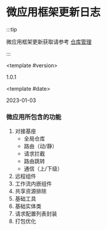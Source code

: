 # 微应用框架更新日志

:::tip

微应用框架更新获取请参考 [仓库管理](../storeMage.md)

:::

<!-- ================== 1.0.1 ======================================================================== -->

<update-log-block>

<template #version>

1.0.1

</template>

<template #date>

2023-01-03

</template>

<h3>微应用所包含的功能</h3>

1. 对接基座
    - 全局仓库
    - 路由（动/静）
    - 请求拦截
    - 路由跳转
    - 通信（上/下级）
2. 远程组件
3. 工作流内嵌组件
4. 共享资源排除
5. 基础工具
6. 基础实体类
7. 请求配置列表封装
8. 打包优化

</update-log-block>
